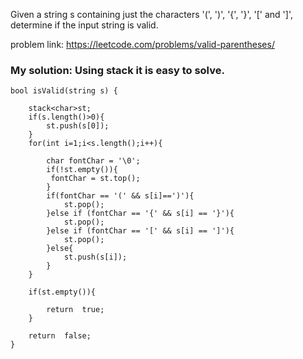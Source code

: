  Given a string s containing just the characters '(', ')', '{', '}', '[' and ']', determine if the input string is valid.

problem link: https://leetcode.com/problems/valid-parentheses/

### My solution: Using stack it is easy to solve. 
```
bool isValid(string s) {

    stack<char>st;
    if(s.length()>0){
        st.push(s[0]);
    }
    for(int i=1;i<s.length();i++){
        
        char fontChar = '\0';
        if(!st.empty()){
         fontChar = st.top();
        }
        if(fontChar == '(' && s[i]==')'){
            st.pop();
        }else if (fontChar == '{' && s[i] == '}'){
            st.pop();
        }else if (fontChar == '[' && s[i] == ']'){
            st.pop();
        }else{
            st.push(s[i]);
        }
    }
    
    if(st.empty()){
        
        return  true;
    }
    
    return  false;
}
```
